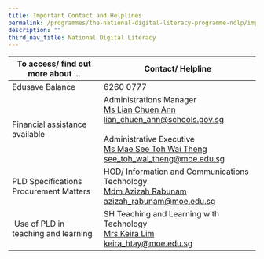 ```yaml
---
title: Important Contact and Helplines
permalink: /programmes/the-national-digital-literacy-programme-ndlp/important-contacts-helplines/
description: ""
third_nav_title: National Digital Literacy
---
```

| To access/ find out more about ... | Contact/ Helpline |
| --- | --- |
| Edusave Balance | 6260 0777 | 
| Financial assistance available |   Administrations Manager  <br> [Ms Lian Chuen Ann  <br> lian\_chuen\_ann@schools.gov.sg](mailto:lian_chuen_ann@schools.gov.sg)  <br><br> Administrative Executive <br> [Ms Mae See Toh Wai Theng <br> see\_toh\_wai\_theng@moe.edu.sg ](mailto:see_toh_wai_theng@moe.edu.sg) |
| PLD Specifications <br> Procurement Matters |  HOD/ Information and Communications Technology <br>[Mdm Azizah Rabunam<br>azizah\_rabunam@moe.edu.sg](mailto:azizah_rabunam@moe.edu.sg) |
|  Use of PLD in teaching and learning |  SH Teaching and Learning with Technology  <br> [Mrs Keira Lim <br> keira\_htay@moe.edu.sg](mailto:keira_htay@moe.edu.sg)  |